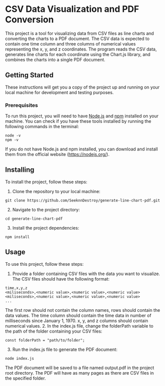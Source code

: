 # CSV Data Visualization and PDF Conversion
This project is a tool for visualizing data from CSV files as line charts and converting the charts to a PDF document. The CSV data is expected to contain one time column and three columns of numerical values representing the x, y, and z coordinates. The program reads the CSV data, generates line charts for each coordinate using the Chart.js library, and combines the charts into a single PDF document.

## Getting Started
These instructions will get you a copy of the project up and running on your local machine for development and testing purposes.

### Prerequisites
To run this project, you will need to have [Node.js](https://nodejs.org/) and [npm](https://www.npmjs.com/) installed on your machine. You can check if you have these tools installed by running the following commands in the terminal:
```
node -v
npm -v
```

If you do not have Node.js and npm installed, you can download and install them from the official website (https://nodejs.org/).

## Installing
To install the project, follow these steps:
1. Clone the repository to your local machine:
```
git clone https://github.com/SeeknnDestroy/generate-line-chart-pdf.git
```
2. Navigate to the project directory:
```
cd generate-line-chart-pdf
```
3. Install the project dependencies:
```
npm install
```

## Usage
To use this project, follow these steps:
1. Provide a folder containing CSV files with the data you want to visualize. The CSV files should have the following format:
```
time,x,y,z
<miliseconds>,<numeric value>,<numeric value>,<numeric value>
<miliseconds>,<numeric value>,<numeric value>,<numeric value>
...
```
The first row should not contain the column names, rows should contain the data values. The time column should contain the time data in number of milliseconds since January 1, 1970. x, y, and z columns should contain numerical values.
2. In the index.js file, change the folderPath variable to the path of the folder containing your CSV files:
```
const folderPath = "path/to/folder";
```
3. Run the index.js file to generate the PDF document:
```
node index.js
```
The PDF document will be saved to a file named output.pdf in the project root directory. The PDF will have as many pages as there are CSV files in the specified folder.
